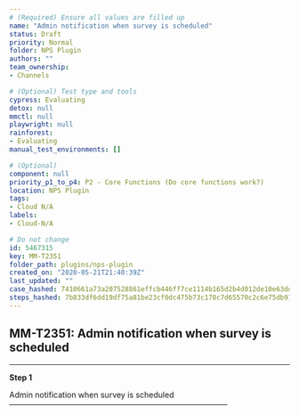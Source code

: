 ```yaml
---
# (Required) Ensure all values are filled up
name: "Admin notification when survey is scheduled"
status: Draft
priority: Normal
folder: NPS Plugin
authors: ""
team_ownership: 
- Channels

# (Optional) Test type and tools
cypress: Evaluating
detox: null
mmctl: null
playwright: null
rainforest: 
- Evaluating
manual_test_environments: []

# (Optional)
component: null
priority_p1_to_p4: P2 - Core Functions (Do core functions work?)
location: NPS Plugin
tags: 
- Cloud N/A
labels: 
- Cloud-N/A

# Do not change
id: 5467315
key: MM-T2351
folder_path: plugins/nps-plugin
created_on: "2020-05-21T21:40:39Z"
last_updated: ""
case_hashed: 7410661a73a207528861effcb446ff7ce1114b165d2b4d012de10e63dd1bcb66a1f61b51e36bb90d312e609506d843bc
steps_hashed: 7b833df6dd19df75a81be23cf0dc475b73c178c7d65570c2c6e75db91f473e7dbd457cf2ae09949359f486e86a17a843
---
```


## MM-T2351: Admin notification when survey is scheduled

---

**Step 1**

Admin notification when survey is scheduled\
————————————————————————————
